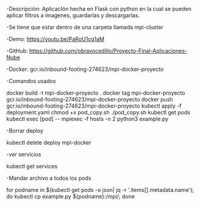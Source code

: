 -Descripción: AplicacIón hecha en Flask con python en la cual se pueden aplicar filtros a imagenes, guardarlas y descargarlas.

-Se tiene que estar dentro de una carpeta llamada mpi-cluster

-Demo: https://youtu.be/PaRoU1cg1aM

-GitHub: https://github.com/obravocedillo/Proyecto-Final-Aplicaciones-Nube

-Docker: gcr.io/inbound-footing-274623/mpi-docker-proyecto


-Comandos usados

docker build -t mpi-docker-proyecto .
docker tag  mpi-docker-proyecto gcr.io/inbound-footing-274623/mpi-docker-proyecto
docker push gcr.io/inbound-footing-274623/mpi-docker-proyecto
kubectl apply -f deployment.yaml
chmod +x pod_copy.sh
./pod_copy.sh
kubectl get pods
kubectl exec [pod] -- mpiexec -f hosts -n 2 python3 example.py

-Borrar deploy

kubectl delete deploy mpi-docker 

-ver servicios

kubectl get services

-Mandar archivo a todos los pods

for podname in $(kubectl get pods -o json| jq -r '.items[].metadata.name'); do kubectl cp example.py  ${podname}:/mpi/; done
